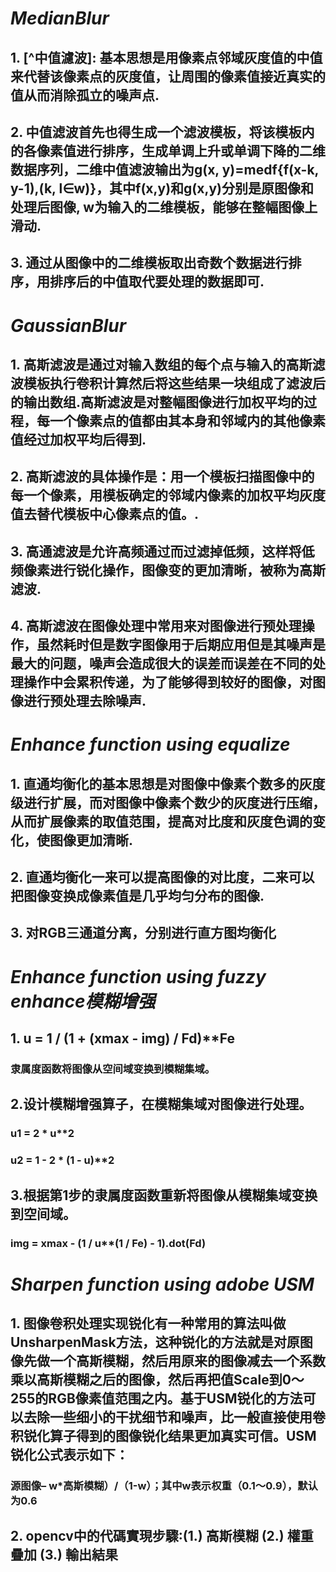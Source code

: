 # ***MedianBlur***

## 1. [^中值濾波]: 基本思想是用像素点邻域灰度值的中值来代替该像素点的灰度值，让周围的像素值接近真实的值从而消除孤立的噪声点.

## 2. 中值滤波首先也得生成一个滤波模板，将该模板内的各像素值进行排序，生成单调上升或单调下降的二维数据序列，二维中值滤波输出为g(x, y)=medf{f(x-k, y-1),(k, l∈w)}，其中f(x,y)和g(x,y)分别是原图像和处理后图像, w为输入的二维模板，能够在整幅图像上滑动.

## 3. 通过从图像中的二维模板取出奇数个数据进行排序，用排序后的中值取代要处理的数据即可.



# ***GaussianBlur***

## 1.  高斯滤波是通过对输入数组的每个点与输入的高斯滤波模板执行卷积计算然后将这些结果一块组成了滤波后的输出数组.高斯滤波是对整幅图像进行加权平均的过程，每一个像素点的值都由其本身和邻域内的其他像素值经过加权平均后得到.

## 2. 高斯滤波的具体操作是：用一个模板扫描图像中的每一个像素，用模板确定的邻域内像素的加权平均灰度值去替代模板中心像素点的值。.

## 3. 高通滤波是允许高频通过而过滤掉低频，这样将低频像素进行锐化操作，图像变的更加清晰，被称为高斯滤波.

## 4. 高斯滤波在图像处理中常用来对图像进行预处理操作，虽然耗时但是数字图像用于后期应用但是其噪声是最大的问题，噪声会造成很大的误差而误差在不同的处理操作中会累积传递，为了能够得到较好的图像，对图像进行预处理去除噪声.



# ***Enhance function using equalize***

## 1. 直通均衡化的基本思想是对图像中像素个数多的灰度级进行扩展，而对图像中像素个数少的灰度进行压缩，从而扩展像素的取值范围，提高对比度和灰度色调的变化，使图像更加清晰.

## 2. 直通均衡化一来可以提高图像的对比度，二来可以把图像变换成像素值是几乎均匀分布的图像.

## 3. 对RGB三通道分离，分别进行直方图均衡化



# ***Enhance function using fuzzy enhance模糊增强***

## 1. u = 1 / (1 + (xmax - img) / Fd)**Fe

### 隶属度函数将图像从空间域变换到模糊集域。

## 2.设计模糊增强算子，在模糊集域对图像进行处理。

### u1 = 2 * u**2
### u2 = 1 - 2 * (1 - u)**2

## 3.根据第1步的隶属度函数重新将图像从模糊集域变换到空间域。

### img = xmax - (1 / u**(1 / Fe) - 1).dot(Fd)



# ***Sharpen function using adobe USM***

## 1. 图像卷积处理实现锐化有一种常用的算法叫做UnsharpenMask方法，这种锐化的方法就是对原图像先做一个高斯模糊，然后用原来的图像减去一个系数乘以高斯模糊之后的图像，然后再把值Scale到0～255的RGB像素值范围之内。基于USM锐化的方法可以去除一些细小的干扰细节和噪声，比一般直接使用卷积锐化算子得到的图像锐化结果更加真实可信。USM锐化公式表示如下：

### 源图像– w*高斯模糊）/（1-w）；其中w表示权重（0.1～0.9），默认为0.6

## 2. opencv中的代碼實現步驟:(1.) 高斯模糊 (2.) 權重疊加 (3.) 輸出結果
